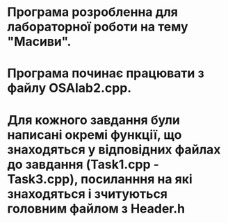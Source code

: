 # Програма розробленна для лабораторної роботи на тему "Масиви".

# Програма починає працювати з файлу OSAlab2.cpp.
# Для кожного завдання були написані окремі функції, що знаходяться у відповідних файлах до завдання (Task1.cpp - Task3.cpp), посиланння на які знаходяться і зчитуються головним файлом з Header.h
